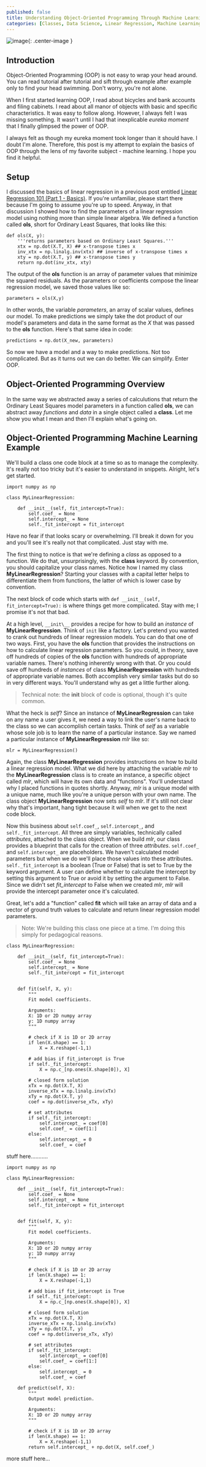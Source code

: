 ```yaml
---
published: false
title: Understanding Object-Oriented Programming Through Machine Learning
categories: [Classes, Data Science, Linear Regression, Machine Learning, Python]
---
```


![image](/assets/images/classes.png?raw=true){: .center-image }

## Introduction
Object-Oriented Programming (OOP) is not easy to wrap your head around. You can read tutorial after tutorial and sift through example after example only to find your head swimming. Don't worry, you're not alone. 

When I first started learning OOP, I read about bicycles and bank accounts and filing cabinets. I read about all manor of objects with basic and specific characteristics. It was easy to follow along. However, I always felt I was missing something. It wasn't until I had that inexplicable *eureka moment* that I finally glimpsed the power of OOP. 

I always felt as though my eureka moment took longer than it should have. I doubt I'm alone. Therefore, this post is my attempt to explain the basics of OOP through the lens of my favorite subject - machine learning. I hope you find it helpful.

## Setup
I discussed the basics of linear regression in a previous post entitled [Linear Regression 101 (Part 1 - Basics)](https://dziganto.github.io/data%20science/linear%20regression/machine%20learning/python/Linear-Regression-101-Basics/). If you're unfamiliar, please start there because I'm going to assume you're up to speed. Anyway, in that discussion I showed how to find the parameters of a linear regression model using nothing more than simple linear algebra. We defined a function called **ols**, short for Ordinary Least Squares, that looks like this:

```
def ols(X, y):
    '''returns parameters based on Ordinary Least Squares.'''
    xtx = np.dot(X.T, X) ## x-transpose times x
    inv_xtx = np.linalg.inv(xtx) ## inverse of x-transpose times x
    xty = np.dot(X.T, y) ## x-transpose times y
    return np.dot(inv_xtx, xty)
```

The output of the **ols** function is an array of parameter values that minimize the squared residuals. As the parameters or coefficients compose the linear regression model, we saved those values like so:

```
parameters = ols(X,y)
```

In other words, the variable *parameters*, an array of scalar values, defines our model. To make predictions we simply take the dot product of our model's parameters and data in the same format as the *X* that was passed to the **ols** function. Here's that same idea in code:

```
predictions = np.dot(X_new, parameters)
```

So now we have a model and a way to make predictions. Not too complicated. But as it turns out we can do better. We can simplify. Enter OOP. 

## Object-Oriented Programming Overview

In the same way we abstracted away a series of calculutions that return the Ordinary Least Squares model parameters in a function called **ols**, we can abstract away *functions* and *data* in a single object called a **class**. Let me show you what I mean and then I'll explain what's going on.

## Object-Oriented Programming Machine Learning Example

We'll build a class one code block at a time so as to manage the complexity. It's really not too tricky but it's easier to understand in snippets. Alright, let's get started.

```
import numpy as np

class MyLinearRegression:
    
    def __init__(self, fit_intercept=True):
        self.coef_ = None
        self.intercept_ = None
        self._fit_intercept = fit_intercept
```

Have no fear if that looks scary or overwhelming. I'll break it down for you and you'll see it's really not that complicated. Just stay with me.

The first thing to notice is that we're defining a *class* as opposed to a function. We do that, unsurprisingly, with the **class** keyword. By convention, you should capitalize your class names. Notice how I named my class **MyLinearRegression**? Starting your classes with a capital letter helps to differentiate them from functions, the latter of which is lower case by convention. 

The next block of code which starts with `def __init__(self, fit_intercept=True):` is where things get more complicated. Stay with me; I promise it's not that bad. 

At a high level, `__init\__` provides a recipe for how to build an *instance* of **MyLinearRegression**. Think of `init` like a factory. Let's pretend you wanted to crank out hundreds of linear regression models. You can do that one of two ways. First, you have the **ols** function that provides the instructions on how to calculate linear regression parameters. So you could, in theory, save off hundreds of copies of the **ols** function with hundreds of appropriate variable names. There's nothing inherently wrong with that. Or you could save off hundreds of *instances* of class **MyLinearRegression** with hundreds of appropriate variable names. Both accomplish very similar tasks but do so in very different ways. You'll understand why as get a little further along.
> Technical note: the **init** block of code is optional, though it's quite common. 

What the heck is *self*? Since an instance of **MyLinearRegression** can take on any name a user gives it, we need a way to link the user's name back to the class so we can accomplish certain tasks. Think of *self* as a variable whose sole job is to learn the name of a particular instance. Say we named a particular instance of **MyLinearRegression** *mlr* like so:

```
mlr = MyLinearRegression()
```

Again, the class **MyLinearRegression** provides instructions on how to build a linear regression model. What we did here by attaching the variable *mlr* to the **MyLinearRegression** class is to create an instance, a specific object called *mlr*, which will have its own data and "functions". You'll understand why I placed functions in quotes shortly. Anyway, *mlr* is a unique model with a unique name, much like you're a unique person with your own name. The class object **MyLinearRegression** now sets *self* to *mlr*. If it's still not clear why that's important, hang tight because it will when we get to the next code block.

Now this business about `self.coef_`, `self.intercept_`, and `self._fit_intercept`. All three are simply variables, technically called *attributes*, attached to the class object. When we build *mlr*, our class provides a blueprint that calls for the creation of three *attributes*. `self.coef_` and `self.intercept_` are placeholders. We haven't calculated model parameters but when we do we'll place those values into these attributes. `self._fit_intercept` is a boolean (True or False) that is set to True by the keyword argument. A user can define whether to calculate the intercept by setting this argument to True or avoid it by setting the argument to False. Since we didn't set *fit_intercept* to False when we created *mlr*, *mlr* will provide the intercept parameter once it's calculated.

Great, let's add a "function" called **fit** which will take an array of data and a vector of ground truth values to calculate and return linear regression model parameters. 
> Note: We're building this class one piece at a time. I'm doing this simply for pedagogical reasons.

```
class MyLinearRegression:
    
    def __init__(self, fit_intercept=True):
        self.coef_ = None
        self.intercept_ = None
        self._fit_intercept = fit_intercept

    
    def fit(self, X, y):
        """
        Fit model coefficients.

        Arguments:
        X: 1D or 2D numpy array 
        y: 1D numpy array
        """
        
        # check if X is 1D or 2D array
        if len(X.shape) == 1:
            X = X.reshape(-1,1)
            
        # add bias if fit_intercept is True
        if self._fit_intercept:
            X = np.c_[np.ones(X.shape[0]), X]
        
        # closed form solution
        xTx = np.dot(X.T, X)
        inverse_xTx = np.linalg.inv(xTx)
        xTy = np.dot(X.T, y)
        coef = np.dot(inverse_xTx, xTy)
        
        # set attributes
        if self._fit_intercept:
            self.intercept_ = coef[0]
            self.coef_ = coef[1:]
        else:
            self.intercept_ = 0
            self.coef_ = coef
```

stuff here...........

```
import numpy as np

class MyLinearRegression:
    
    def __init__(self, fit_intercept=True):
        self.coef_ = None
        self.intercept_ = None
        self._fit_intercept = fit_intercept

    
    def fit(self, X, y):
        """
        Fit model coefficients.

        Arguments:
        X: 1D or 2D numpy array 
        y: 1D numpy array
        """
        
        # check if X is 1D or 2D array
        if len(X.shape) == 1:
            X = X.reshape(-1,1)
            
        # add bias if fit_intercept is True
        if self._fit_intercept:
            X = np.c_[np.ones(X.shape[0]), X]
        
        # closed form solution
        xTx = np.dot(X.T, X)
        inverse_xTx = np.linalg.inv(xTx)
        xTy = np.dot(X.T, y)
        coef = np.dot(inverse_xTx, xTy)
        
        # set attributes
        if self._fit_intercept:
            self.intercept_ = coef[0]
            self.coef_ = coef[1:]
        else:
            self.intercept_ = 0
            self.coef_ = coef
            
    def predict(self, X):
        """
        Output model prediction.

        Arguments:
        X: 1D or 2D numpy array 
        """
        
        # check if X is 1D or 2D array
        if len(X.shape) == 1:
            X = X.reshape(-1,1) 
        return self.intercept_ + np.dot(X, self.coef_) 
```

more stuff here...
